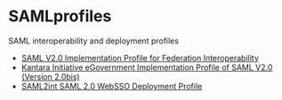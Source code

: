 # SAMLprofiles
SAML interoperability and deployment profiles

- [SAML V2.0 Implementation Profile for Federation Interoperability](https://kantarainitiative.github.io/SAMLprofiles/fedinterop.html)
- [Kantara Initiative eGovernment Implementation Profile of SAML V2.0 (Version 2.0bis)](https://kantarainitiative.github.io/SAMLprofiles/SAMLeGovImplementaton_2_0.html)
- [SAML2int SAML 2.0 WebSSO Deployment Profile](https://kantarainitiative.github.io/SAMLprofiles/saml2int.html)
